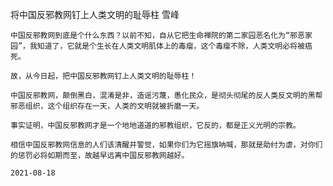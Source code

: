 将中国反邪教网钉上人类文明的耻辱柱
雪峰

    中国反邪教网到底是个什么东西？以前不知，自从它把生命禅院的第二家园恶名化为“邪恶家园”，我知道了，它就是个生长在人类文明肌体上的毒瘤，这个毒瘤不除，人类文明必将被癌死。

    故，从今日起，把中国反邪教网钉上人类文明的耻辱柱！

    中国反邪教网，颠倒黑白，混淆是非，造谣污蔑，愚化民众，是彻头彻尾的反人类反文明的黑帮邪恶组织，这个组织存在一天，人类的文明就被折磨一天。

    事实证明，中国反邪教网才是一个地地道道的邪教组织，它反的，都是正义光明的宗教。

    相信中国反邪教网信息的人们该清醒并警觉，如果你们为它摇旗呐喊，那就是助纣为虐，对你们的惩罚必将如期而至，故越早远离中国反邪教网越好。

    2021-08-18



